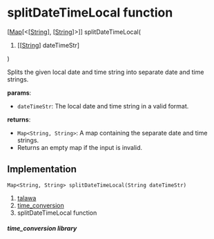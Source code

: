 
<div>

# splitDateTimeLocal function

</div>


[[Map](https://api.flutter.dev/flutter/dart-core/Map-class.html)[\<[[String](https://api.flutter.dev/flutter/dart-core/String-class.html)],
[[String](https://api.flutter.dev/flutter/dart-core/String-class.html)]\>]]
splitDateTimeLocal(

1.  [[[String](https://api.flutter.dev/flutter/dart-core/String-class.md)]
    dateTimeStr]

)



Splits the given local date and time string into separate date and time
strings.

**params**:

-   `dateTimeStr`: The local date and time string in a valid format.

**returns**:

-   `Map<String, String>`: A map containing the separate date and time
    strings.
-   Returns an empty map if the input is invalid.



## Implementation

``` language-dart
Map<String, String> splitDateTimeLocal(String dateTimeStr) 
```







1.  [talawa](../index.md)
2.  [time_conversion](../utils_time_conversion/)
3.  splitDateTimeLocal function

##### time_conversion library







